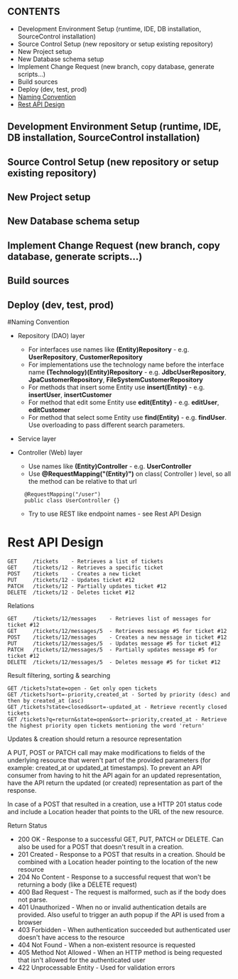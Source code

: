 CONTENTS
--------
 - Development Environment Setup (runtime, IDE, DB installation, SourceControl installation)
 - Source Control Setup (new repository or setup existing repository)
 - New Project setup
 - New Database schema setup
 - Implement Change Request (new branch, copy database, generate scripts...)
 - Build sources
 - Deploy (dev, test, prod)
 - [Naming Convention](#naming-convention)
 - [Rest API Design](#rest-api-design)

 Development Environment Setup (runtime, IDE, DB installation, SourceControl installation)
-----------------------------------------------------------------------------------------


Source Control Setup (new repository or setup existing repository)
------------------------------------------------------------------


New Project setup
-----------------


New Database schema setup
-------------------------


Implement Change Request (new branch, copy database, generate scripts...)
-------------------------------------------------------------------------

Build sources
-------------

Deploy (dev, test, prod)
------------------------

#Naming Convention

- Repository (DAO) layer
  * For interfaces use names like **(Entity)Repository** - e.g. **UserRepository**, **CustomerRepository**
  * For implementations use the technology name before the interface name **(Technology)(Entity)Repository** - e.g. **JdbcUserRepository**, **JpaCustomerRepository**, **FileSystemCustomerRepository**
  * For methods that insert some Entity use **insert(Entity)** - e.g. **insertUser**, **insertCustomer**
  * For method that edit some Entity use **edit(Entity)** - e.g. **editUser**, **editCustomer**
  * For method that select some Entity use **find(Entity)** - e.g. **findUser**. Use overloading to pass different search parameters.

- Service layer

- Controller (Web) layer
  * Use names like **(Entity)Controller** - e.g. **UserController**
  * Use **@RequestMapping("(Entity)")** on class( Controller ) level, so all the method can be relative to that url
  ```
    @RequestMapping("/user")
    public class UserController {}
  ```
  * Try to use REST like endpoint names - see Rest API Design

# Rest API Design

```
GET     /tickets    - Retrieves a list of tickets
GET     /tickets/12 - Retrieves a specific ticket
POST    /tickets    - Creates a new ticket
PUT     /tickets/12 - Updates ticket #12
PATCH   /tickets/12 - Partially updates ticket #12
DELETE  /tickets/12 - Deletes ticket #12
```
Relations
```
GET     /tickets/12/messages    - Retrieves list of messages for ticket #12
GET     /tickets/12/messages/5  - Retrieves message #5 for ticket #12
POST    /tickets/12/messages    - Creates a new message in ticket #12
PUT     /tickets/12/messages/5  - Updates message #5 for ticket #12
PATCH   /tickets/12/messages/5  - Partially updates message #5 for ticket #12
DELETE  /tickets/12/messages/5  - Deletes message #5 for ticket #12
```
Result filtering, sorting & searching
```
GET /tickets?state=open - Get only open tickets
GET /tickets?sort=-priority,created_at - Sorted by priority (desc) and then by created_at (asc)
GET /tickets?state=closed&sort=-updated_at - Retrieve recently closed tickets
GET /tickets?q=return&state=open&sort=-priority,created_at - Retrieve the highest priority open tickets mentioning the word 'return'
```
Updates & creation should return a resource representation

A PUT, POST or PATCH call may make modifications to fields of the underlying resource that weren't part of the provided parameters (for example: created_at or updated_at timestamps). To prevent an API consumer from having to hit the API again for an updated representation, have the API return the updated (or created) representation as part of the response.

In case of a POST that resulted in a creation, use a HTTP 201 status code and include a Location header that points to the URL of the new resource.

Return Status
* 200 OK - Response to a successful GET, PUT, PATCH or DELETE. Can also be used for a POST that doesn't result in a creation.
* 201 Created - Response to a POST that results in a creation. Should be combined with a Location header pointing to the location of the new resource
* 204 No Content - Response to a successful request that won't be returning a body (like a DELETE request)
* 400 Bad Request - The request is malformed, such as if the body does not parse.
* 401 Unauthorized - When no or invalid authentication details are provided. Also useful to trigger an auth popup if the API is used from a browser
* 403 Forbidden - When authentication succeeded but authenticated user doesn't have access to the resource
* 404 Not Found - When a non-existent resource is requested
* 405 Method Not Allowed - When an HTTP method is being requested that isn't allowed for the authenticated user
* 422 Unprocessable Entity - Used for validation errors
